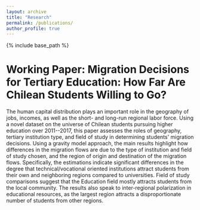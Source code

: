 ```yaml
---
layout: archive
title: "Research"
permalink: /publications/
author_profile: true
---
```



{% include base_path %}


Working Paper: Migration Decisions for Tertiary Education: How Far Are Chilean Students Willing to Go?
======

The human capital distribution plays an important role in the geography of jobs, incomes, as well as the short- and long-run regional labor force. Using a novel dataset on the universe of Chilean students pursuing higher education over 2011--2017, this paper assesses the roles of geography, tertiary institution type, and field of study in determining students' migration decisions. Using a gravity model approach, the main results highlight how differences in the migration flows are due to the type of institution and field of study chosen, and the region of origin and destination of the migration flows. Specifically, the estimations indicate significant differences in the degree that technical/vocational oriented institutions attract students from their own and neighboring regions compared to universities. Field of study comparisons suggest that the Education field mostly attracts students from the local community. The results also speak to inter-regional polarization in educational resources, as the largest region attracts a disproportionate number of students from other regions.





